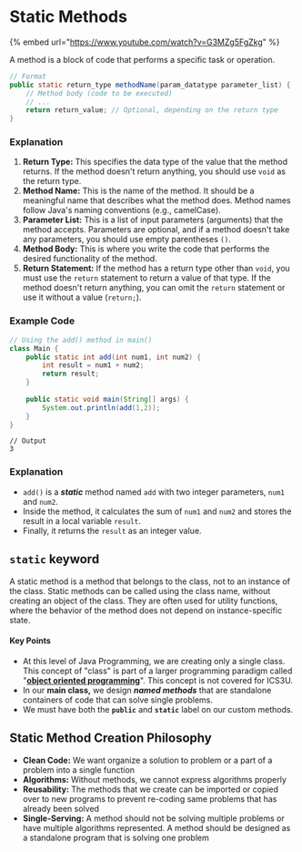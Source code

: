 # Static Methods

{% embed url="https://www.youtube.com/watch?v=G3MZg5FgZkg" %}

A method is a block of code that performs a specific task or operation.

```java
// Format
public static return_type methodName(param_datatype parameter_list) {
    // Method body (code to be executed)
    // ...
    return return_value; // Optional, depending on the return type
}
```

### Explanation

1. **Return Type:** This specifies the data type of the value that the method returns. If the method doesn't return anything, you should use `void` as the return type.
2. **Method Name:** This is the name of the method. It should be a meaningful name that describes what the method does. Method names follow Java's naming conventions (e.g., camelCase).
3. **Parameter List:** This is a list of input parameters (arguments) that the method accepts. Parameters are optional, and if a method doesn't take any parameters, you should use empty parentheses `()`.
4. **Method Body:** This is where you write the code that performs the desired functionality of the method.
5. **Return Statement:** If the method has a return type other than `void`, you must use the `return` statement to return a value of that type. If the method doesn't return anything, you can omit the `return` statement or use it without a value (`return;`).

### Example Code

```java
// Using the add() method in main()
class Main {
    public static int add(int num1, int num2) {
        int result = num1 + num2;
        return result;
    }
    
    public static void main(String[] args) {
        System.out.println(add(1,2));
    }
}
```

```
// Output
3
```

### Explanation

* `add()` is a _**static**_ method named `add` with two integer parameters, `num1` and `num2`.
* Inside the method, it calculates the sum of `num1` and `num2` and stores the result in a local variable `result`.
* Finally, it returns the `result` as an integer value.

## `static` keyword

A static method is a method that belongs to the class, not to an instance of the class. Static methods can be called using the class name, without creating an object of the class. They are often used for utility functions, where the behavior of the method does not depend on instance-specific state.

#### Key Points

* At this level of Java Programming, we are creating only a single class. This concept of "class" is part of a larger programming paradigm called "[**object oriented programming**](../../04-object-oriented-programming/)". This concept is not covered for ICS3U.
* In our **main class,** we design _**named methods**_ that are standalone containers of code that can solve single problems.
* We must have both the **`public`** and **`static`** label on our custom methods.

## Static Method Creation Philosophy

* **Clean Code:** We want organize a solution to problem or a part of a problem into a single function
* **Algorithms:** Without methods, we cannot express algorithms properly
* **Reusability:** The methods that we create can be imported or copied over to new programs to prevent re-coding same problems that has already been solved
* **Single-Serving:** A method should not be solving multiple problems or have multiple algorithms represented. A method should be designed as a standalone program that is solving one problem
